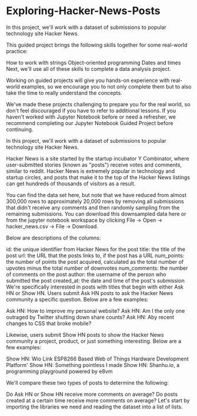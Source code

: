# Exploring-Hacker-News-Posts
In this project, we'll work with a dataset of submissions to popular technology site Hacker News.

This guided project brings the following skills together for some real-world practice:

How to work with strings
Object-oriented programming
Dates and times
Next, we'll use all of these skills to complete a data analysis project.

Working on guided projects will give you hands-on experience with real-world examples, so we encourage you to not only complete them but to also take the time to really understand the concepts.

We've made these projects challenging to prepare you for the real world, so don't feel discouraged if you have to refer to additional lessons. If you haven't worked with Jupyter Notebook before or need a refresher, we recommend completing our Jupyter Notebook Guided Project before continuing.

In this project, we'll work with a dataset of submissions to popular technology site Hacker News.

Hacker News is a site started by the startup incubator Y Combinator, where user-submitted stories (known as "posts") receive votes and comments, similar to reddit. Hacker News is extremely popular in technology and startup circles, and posts that make it to the top of the Hacker News listings can get hundreds of thousands of visitors as a result.

You can find the data set here, but note that we have reduced from almost 300,000 rows to approximately 20,000 rows by removing all submissions that didn't receive any comments and then randomly sampling from the remaining submissions. You can download this downsampled data here or from the jupyter notebook workspace by clicking File -> Open -> hacker_news.csv -> File -> Download.

Below are descriptions of the columns:

id: the unique identifier from Hacker News for the post
title: the title of the post
url: the URL that the posts links to, if the post has a URL
num_points: the number of points the post acquired, calculated as the total number of upvotes minus the total number of downvotes
num_comments: the number of comments on the post
author: the username of the person who submitted the post
created_at: the date and time of the post's submission
We're specifically interested in posts with titles that begin with either Ask HN or Show HN. Users submit Ask HN posts to ask the Hacker News community a specific question. Below are a few examples:

Ask HN: How to improve my personal website?
Ask HN: Am I the only one outraged by Twitter shutting down share counts?
Ask HN: Aby recent changes to CSS that broke mobile?


Likewise, users submit Show HN posts to show the Hacker News community a project, product, or just something interesting. Below are a few examples:

Show HN: Wio Link  ESP8266 Based Web of Things Hardware Development Platform'
Show HN: Something pointless I made
Show HN: Shanhu.io, a programming playground powered by e8vm


We'll compare these two types of posts to determine the following:

Do Ask HN or Show HN receive more comments on average?
Do posts created at a certain time receive more comments on average?
Let's start by importing the libraries we need and reading the dataset into a list of lists.

